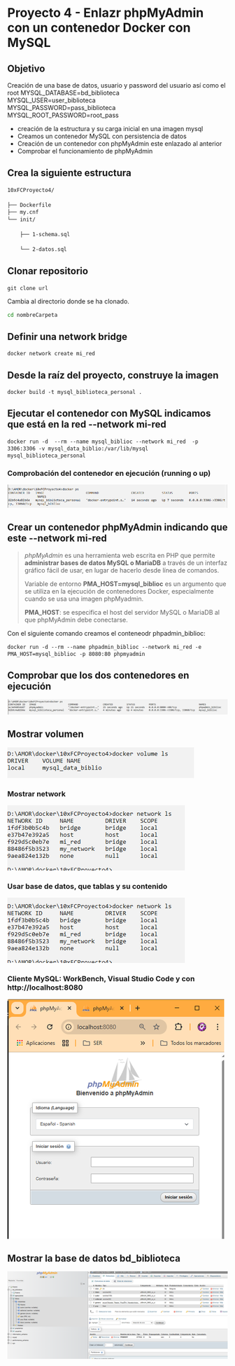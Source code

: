 # Proyecto 4 - Enlazr phpMyAdmin con un contenedor Docker con MySQL 
## Objetivo

Creación de una base de datos, usuario y password del usuario así como el root
MYSQL_DATABASE=bd_biblioteca \
    MYSQL_USER=user_biblioteca \
    MYSQL_PASSWORD=pass_biblioteca \
    MYSQL_ROOT_PASSWORD=root_pass

- creación de la estructura y su carga inicial en una imagen mysql
- Creamos un contenedor MySQL con persistencia de datos
- Creación de un contenedor con phpMyAdmin este enlazado al anterior
- Comprobar el funcionamiento de phpMyAdmin

## Crea la siguiente estructura

```txt
10xFCProyecto4/

├── Dockerfile 
├── my.cnf
└── init/ 

    ├── 1-schema.sql 
    
    └── 2-datos.sql
```

## Clonar repositorio

```git
git clone url
```

Cambia al directorio donde se ha clonado.

```bash
cd nombreCarpeta
```

## Definir una network bridge

```docker
docker network create mi_red
```

## Desde la raíz del proyecto, construye la imagen

```docker
docker build -t mysql_biblioteca_personal .
```

## Ejecutar el contenedor con MySQL indicamos que está en la red --network mi-red

``` docker
docker run -d  --rm --name mysql_biblioc --network mi_red  -p 3306:3306 -v mysql_data_biblio:/var/lib/mysql mysql_biblioteca_personal
```

### Comprobación del contenedor en ejecución (running o up)

![El contedor mysql_biblioc  status up](image.png)

## Crear un contenedor phpMyAdmin indicando que este --network mi-red

> *phpMyAdmin* es una herramienta web escrita en PHP que permite **administrar bases de datos MySQL o MariaDB** a  través de un interfaz gráfico fácil de usar, en lugar de hacerlo desde línea de comandos.
>
> Variable de entorno **PMA_HOST=mysql_biblioc** es un argumento que se utiliza en la ejecución de contenedores Docker, especialmente cuando se usa una imagen phpMyadmin.
>
> **PMA_HOST**: se especifica el host del servidor MySQL o MariaDB al que phpMyAdmin debe conectarse.

Con el siguiente comando creamos el conteneodr phpadmin_biblioc:

```docker
docker run -d --rm --name phpadmin_biblioc --network mi_red -e PMA_HOST=mysql_biblioc -p 8080:80 phpmyadmin
```


## Comprobar que los dos contenedores en ejecución 
![alt text](image-1.png)


## Mostrar volumen
![alt text](image-2.png)

### Mostrar network
![alt text](image-3.png)

### Usar base de datos, que tablas y su contenido
![alt text](image-3.png)

### Cliente MySQL: WorkBench, Visual Studio Code y  con http://localhost:8080

![alt text](image-4.png)

## Mostrar la base de datos bd_biblioteca
![alt text](image-5.png)